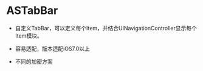 # ASTabBar

* 自定义TabBar，可以定义每个Item，并结合UINavigationController显示每个Item模块。
* 容易适配，版本适配iOS7.0以上

* 不同的加密方案